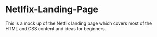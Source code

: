 # Netlfix-Landing-Page
This is a mock up of the Netflix landing page which covers most of the HTML and CSS content and ideas for beginners.
